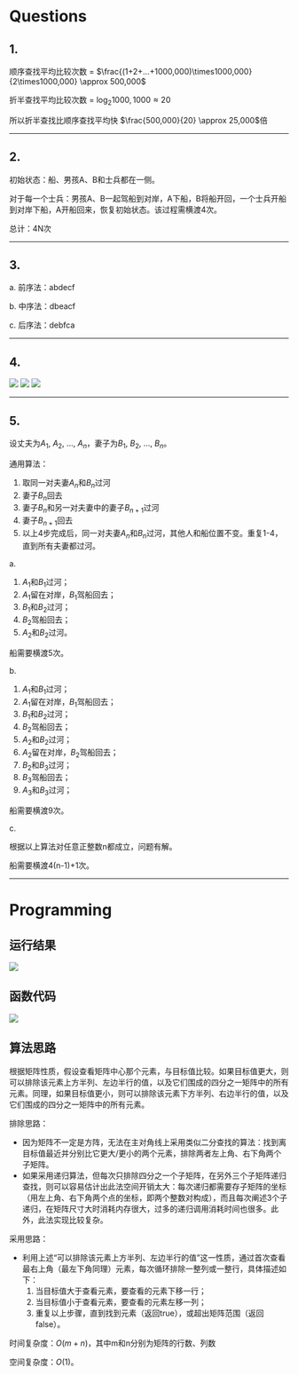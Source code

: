 # **Questions**

## 1.

顺序查找平均比较次数 = $\frac{(1+2+...+1000,000)\times1000,000}{2\times1000,000} \approx 500,000$


折半查找平均比较次数 = $\log_2 1000,1000 \approx 20$

所以折半查找比顺序查找平均快 $\frac{500,000}{20} \approx 25,000$倍

---

## 2.

初始状态：船、男孩A、B和士兵都在一侧。

对于每一个士兵：男孩A、B一起驾船到对岸，A下船，B将船开回，一个士兵开船到对岸下船，A开船回来，恢复初始状态。该过程需横渡4次。

总计：4N次

---

## 3.

a. 前序法：abdecf

b. 中序法：dbeacf

c. 后序法：debfca


---

## 4.

![](img/1.jpeg)
![](img/2.jpeg)
![](img/3.jpeg)


---

## 5.

设丈夫为$A_1$, $A_2$, ..., $A_n$，妻子为$B_1$, $B_2$, ..., $B_n$。

通用算法：
1. 取同一对夫妻$A_n$和$B_n$过河
2. 妻子$B_n$回去
3. 妻子$B_n$和另一对夫妻中的妻子$B_{n+1}$过河
4. 妻子$B_{n+1}$回去
5. 以上4步完成后，同一对夫妻$A_n$和$B_n$过河，其他人和船位置不变。重复1-4，直到所有夫妻都过河。

a. 
1. $A_1$和$B_1$过河；
2. $A_1$留在对岸，$B_1$驾船回去；
3. $B_1$和$B_2$过河；
4. $B_2$驾船回去；
5. $A_2$和$B_2$过河。

船需要横渡5次。

b. 
1. $A_1$和$B_1$过河；
2. $A_1$留在对岸，$B_1$驾船回去；
3. $B_1$和$B_2$过河；
4. $B_2$驾船回去；
5. $A_2$和$B_2$过河；
6. $A_2$留在对岸，$B_2$驾船回去；
7. $B_2$和$B_3$过河；
8. $B_3$驾船回去；
9. $A_3$和$B_3$过河；

船需要横渡9次。

c. 

根据以上算法对任意正整数n都成立，问题有解。

船需要横渡4(n-1)+1次。

---

# Programming

## 运行结果

![](img/4.png)

## 函数代码

![](img/5.png)

## 算法思路

根据矩阵性质，假设查看矩阵中心那个元素，与目标值比较。如果目标值更大，则可以排除该元素上方半列、左边半行的值，以及它们围成的四分之一矩阵中的所有元素。同理，如果目标值更小，则可以排除该元素下方半列、右边半行的值，以及它们围成的四分之一矩阵中的所有元素。

排除思路：

- 因为矩阵不一定是方阵，无法在主对角线上采用类似二分查找的算法：找到离目标值最近并分别比它更大/更小的两个元素，排除两者左上角、右下角两个子矩阵。
- 如果采用递归算法，但每次只排除四分之一个子矩阵，在另外三个子矩阵递归查找，则可以容易估计出此法空间开销太大：每次递归都需要存子矩阵的坐标（用左上角、右下角两个点的坐标，即两个整数对构成），而且每次阐述3个子递归，在矩阵尺寸大时消耗内存很大，过多的递归调用消耗时间也很多。此外，此法实现比较复杂。

采用思路：

- 利用上述“可以排除该元素上方半列、左边半行的值”这一性质，通过首次查看最右上角（最左下角同理）元素，每次循环排除一整列或一整行，具体描述如下：
  1. 当目标值大于查看元素，要查看的元素下移一行；
  2. 当目标值小于查看元素，要查看的元素左移一列；
  3. 重复以上步骤，直到找到元素（返回true），或超出矩阵范围（返回false）。

时间复杂度：$O(m+n)$，其中m和n分别为矩阵的行数、列数

空间复杂度：$O(1)$。


